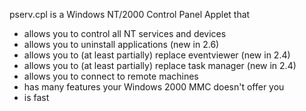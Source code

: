 pserv.cpl is a Windows NT/2000 Control Panel Applet that

- allows you to control all NT services and devices
- allows you to uninstall applications (new in 2.6)
- allows you to (at least partially) replace eventviewer (new in 2.4)
- allows you to (at least partially) replace task manager (new in 2.4)
- allows you to connect to remote machines
- has many features your Windows 2000 MMC doesn't offer you
- is fast